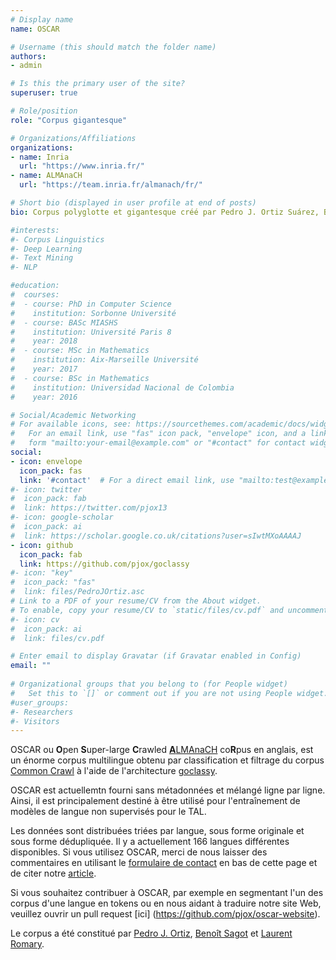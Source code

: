 ```yaml
---
# Display name
name: OSCAR

# Username (this should match the folder name)
authors:
- admin

# Is this the primary user of the site?
superuser: true

# Role/position
role: "Corpus gigantesque"

# Organizations/Affiliations
organizations: 
- name: Inria
  url: "https://www.inria.fr/"
- name: ALMAnaCH
  url: "https://team.inria.fr/almanach/fr/"

# Short bio (displayed in user profile at end of posts)
bio: Corpus polyglotte et gigantesque créé par Pedro J. Ortiz Suárez, Benoît Sagot et Laurent Romary, chercheurs de l'équipe de recherche ALMAnaCH à Inria Paris.

#interests:
#- Corpus Linguistics
#- Deep Learning
#- Text Mining
#- NLP

#education:
#  courses:
#  - course: PhD in Computer Science
#    institution: Sorbonne Université
#  - course: BASc MIASHS
#    institution: Université Paris 8
#    year: 2018
#  - course: MSc in Mathematics
#    institution: Aix-Marseille Université
#    year: 2017
#  - course: BSc in Mathematics
#    institution: Universidad Nacional de Colombia
#    year: 2016

# Social/Academic Networking
# For available icons, see: https://sourcethemes.com/academic/docs/widgets/#icons
#   For an email link, use "fas" icon pack, "envelope" icon, and a link in the
#   form "mailto:your-email@example.com" or "#contact" for contact widget.
social:
- icon: envelope
  icon_pack: fas
  link: '#contact'  # For a direct email link, use "mailto:test@example.org".
#- icon: twitter
#  icon_pack: fab
#  link: https://twitter.com/pjox13
#- icon: google-scholar
#  icon_pack: ai
#  link: https://scholar.google.co.uk/citations?user=sIwtMXoAAAAJ
- icon: github
  icon_pack: fab
  link: https://github.com/pjox/goclassy
#- icon: "key"
#  icon_pack: "fas"
#  link: files/PedroJOrtiz.asc
# Link to a PDF of your resume/CV from the About widget.
# To enable, copy your resume/CV to `static/files/cv.pdf` and uncomment the lines below.
#- icon: cv
#  icon_pack: ai
#  link: files/cv.pdf

# Enter email to display Gravatar (if Gravatar enabled in Config)
email: ""
  
# Organizational groups that you belong to (for People widget)
#   Set this to `[]` or comment out if you are not using People widget.  
#user_groups:
#- Researchers
#- Visitors
---
```


OSCAR ou **O**pen **S**uper-large **C**rawled [**A**LMAnaCH](https://team.inria.fr/almanach/) co**R**pus en anglais, est un énorme corpus multilingue obtenu par classification et filtrage du corpus [Common Crawl](https://commoncrawl.org/) à l'aide de l'architecture [goclassy](https://github.com/pjox/goclassy).

OSCAR est actuellemtn fourni sans métadonnées et mélangé ligne par ligne.
Ainsi, il est principalement destiné à être utilisé pour l'entraînement de modèles de langue non supervisés pour le TAL.

Les données sont distribuées triées par langue, sous forme originale et sous forme dédupliquée. Il y a actuellement 166 langues différentes disponibles.
Si vous utilisez OSCAR, merci de nous laisser des commentaires en utilisant le [formulaire de contact](#contact) en bas de cette page et de citer notre [article](https://hal.inria.fr/hal-02148693).

Si vous souhaitez contribuer à OSCAR, par exemple en segmentant l'un des corpus d'une langue en tokens ou en nous aidant à traduire notre site Web, veuillez ouvrir un pull request [ici] (https://github.com/pjox/oscar-website).

Le corpus a été constitué par [Pedro J. Ortiz](https://pjortiz.com/), [Benoît Sagot](http://alpage.inria.fr/~sagot/) et [Laurent Romary](https://cv.archives-ouvertes.fr/laurentromary).
